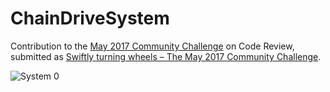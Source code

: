 # ChainDriveSystem

Contribution to the 
[May 2017 Community Challenge](https://codereview.meta.stackexchange.com/q/7262/) on Code Review,
submitted as
[Swiftly turning wheels – The May 2017 Community Challenge](https://codereview.stackexchange.com/q/164559/).

![System 0](https://i.stack.imgur.com/46LN7.gif)
